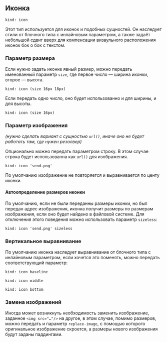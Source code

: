 ---
---

## Иконка

    kind: icon

Этот тип используется для иконок и подобных сущностей. Он наследует стили от блочного типа с инлайновым параметром, а также задаёт небольшой сдвиг вверх для компенсации визаульного расположения иконок бок о бок с текстом.

### Параметр размера

Если нужно задать иконке явный размер, можно передать именованный параметр `size`, где первое число — ширина иконки, второе — высота.

    kind: icon (size 16px 18px)

Если передать одно число, оно будет использованно и для ширины, и для высоты.

    kind: icon (size 16px)

### Параметр изображения

_(нужно сделать вариант с сущностью `url()`, иначе оно не будет работать там, где нужен резолвер)_

Опционально можно передать параметром строку. В этом случае строка будет использованна как `url()` для изображения.

    kind: icon 'send.png'

По умолчанию изображение не повторяется и выравнивается по центу иконки.

#### Автоопределение размеров иконки

По умолчанию, если не были переданны размеры иконки, но был передан адрес изображения, иконка получит размеры по размерам изображения, если оно будет найдено в файловой системе. Для отключения этого поведения можно использовать параметр `sizeless`:

    kind: icon 'send.png' sizeless


### Вертикальное выравнивание

По умолчанию иконка наследует выравнивание от блочного типа с инлайновым параметром, если хочется это поменять, можно передать соответствующий параметр:

    kind: icon baseline
    
    kind: icon middle

    kind: icon bottom

### Замена изображений

Иногда может возникнуть необходимость заменить изображение, заданное `<img src="…"/>` на другое, в этом случае, помимо размеров, можно передать и параметр `replace-image`, с помощью которого оригинальное изображение скроется, а размеры нового изображения будут заданы паддингами.
